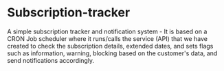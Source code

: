 # Subscription-tracker
A simple subscription tracker and notification system - It  is based on a CRON Job scheduler where it runs/calls the service (API) that we have created to check the subscription details, extended dates, and sets flags such as information, warning, blocking based on the customer's data, and send notifications accordingly.
